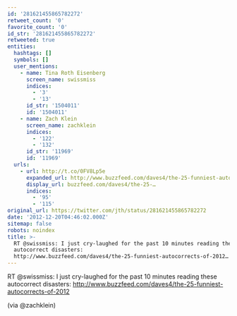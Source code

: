 ```yaml
---
id: '281621455865782272'
retweet_count: '0'
favorite_count: '0'
id_str: '281621455865782272'
retweeted: true
entities:
  hashtags: []
  symbols: []
  user_mentions:
    - name: Tina Roth Eisenberg
      screen_name: swissmiss
      indices:
        - '3'
        - '13'
      id_str: '1504011'
      id: '1504011'
    - name: Zach Klein
      screen_name: zachklein
      indices:
        - '122'
        - '132'
      id_str: '11969'
      id: '11969'
  urls:
    - url: http://t.co/0FV8Lp5e
      expanded_url: http://www.buzzfeed.com/daves4/the-25-funniest-autocorrects-of-2012
      display_url: buzzfeed.com/daves4/the-25-…
      indices:
        - '95'
        - '115'
original_url: https://twitter.com/jth/status/281621455865782272
date: '2012-12-20T04:46:02.000Z'
sitemap: false
robots: noindex
title: >-
  RT @swissmiss: I just cry-laughed for the past 10 minutes reading these
  autocorrect disasters:
  http://www.buzzfeed.com/daves4/the-25-funniest-autocorrects-of-2012…
---
```


RT @swissmiss: I just cry-laughed for the past 10 minutes reading these autocorrect disasters: http://www.buzzfeed.com/daves4/the-25-funniest-autocorrects-of-2012

(via @zachklein)